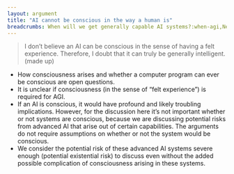 ```yaml
---
layout: argument
title: "AI cannot be conscious in the way a human is"
breadcrumbs: When will we get generally capable AI systems?:when-agi,Never:never,AI cannot be conscious in the way a human is:consciousness
---
```

<blockquote> I don’t believe an AI can be conscious in the sense of having a felt experience. Therefore, I doubt that it can truly be generally intelligent. (made up)</blockquote>
<ul><li>How consciousness arises and whether a computer program can ever be conscious are open questions.</li>
<li>It is unclear if consciousness (in the sense of “felt experience”) is required for AGI.</li>
<li>If an AI is conscious, it would have profound and likely troubling implications. However, for the discussion here it’s not important whether or not systems are conscious, because we are discussing potential risks from advanced AI that arise out of certain capabilities. The arguments do not require assumptions on whether or not the system would be conscious.</li>
<li>We consider the potential risk of these advanced AI systems severe enough (potential existential risk) to discuss even without the added possible complication of consciousness arising in these systems.</li>
